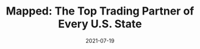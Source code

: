 ---
layout: post
title: "Mapped: The Top Trading Partner of Every U.S. State"
date: 2021-07-19
link: https://www.visualcapitalist.com/top-trading-partner-of-every-u-s-state/
source: Visual Capitalist
category: business
---